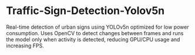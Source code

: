# Traffic-Sign-Detection-Yolov5n
Real-time detection of urban signs using YOLOv5n optimized for low power consumption. Uses OpenCV to detect changes between frames and runs the model only when activity is detected, reducing GPU/CPU usage and increasing FPS.
